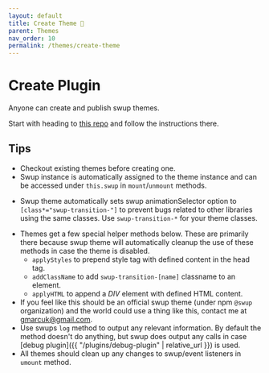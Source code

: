 ```yaml
---
layout: default
title: Create Theme 🎉
parent: Themes
nav_order: 10
permalink: /themes/create-theme
---
```


# Create Plugin
Anyone can create and publish swup themes. 

Start with heading to [this repo](https://github.com/swup/theme-template) and follow the instructions there. 

## Tips
- Checkout existing themes before creating one.
- Swup instance is automatically assigned to the theme instance and can be accessed under `this.swup` in `mount`/`unmount` methods.
* Swup theme automatically sets swup animationSelector option to `[class*="swup-transition-"]` to prevent bugs related to other libraries using the same classes. Use `swup-transition-*` for your theme classes. 
- Themes get a few special helper methods below. These are primarily there because swup theme will automatically cleanup the use of these methods in case the theme is disabled. 
    * `applyStyles` to prepend style tag with defined content in the head tag.
    * `addClassName` to add `swup-transition-[name]` classname to an element.
    * `applyHTML` to append a *DIV* element with defined HTML content.  
- If you feel like this should be an official swup theme (under npm `@swup` organization) and the world could use a thing like this, contact me at gmarcuk@gmail.com.
- Use swups `log` method to output any relevant information. By default the method doesn't do anything, but swup does output any calls in case [debug plugin]({{ "/plugins/debug-plugin" | relative_url }}) is used.
- All themes should clean up any changes to swup/event listeners in `umount` method.